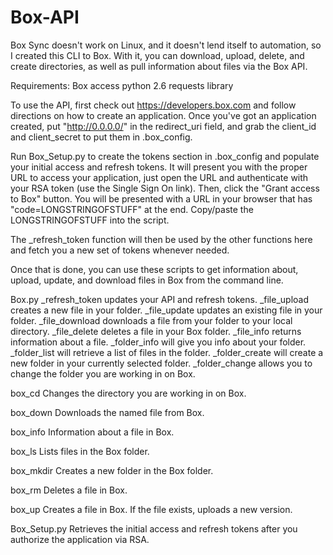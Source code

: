 Box-API
=======

Box Sync doesn't work on Linux, and it doesn't lend itself to automation, so I created this CLI to Box.  With it, you can download, upload, delete, and create directories, as well as pull information about files via the Box API. 

Requirements:
Box access
python 2.6
requests library

To use the API, first check out https://developers.box.com and follow directions on how to create an application.  Once you've got an application created, put "http://0.0.0.0/" in the redirect_uri field, and grab the client_id and client_secret to put them in .box_config.

Run Box_Setup.py to create the tokens section in .box_config and populate your initial access and refresh tokens.  It will present you with the proper URL to access your application, just open the URL and authenticate with your RSA token (use the Single Sign On link).  Then, click the "Grant access to Box" button. You will be presented with a URL in your browser that has "code=LONGSTRINGOFSTUFF" at the end.  Copy/paste the LONGSTRINGOFSTUFF into the script.  
 
The _refresh_token function will then be used by the other functions here and fetch you a new set of tokens whenever needed.  

Once that is done, you can use these scripts to get information about, upload, update, and download files in Box from the command line.

Box.py
_refresh_token updates your API and refresh tokens.
_file_upload creates a new file in your folder.
_file_update updates an existing file in your folder.
_file_download downloads a file from your folder to your local directory.
_file_delete deletes a file in your Box folder.
_file_info returns information about a file.
_folder_info will give you info about your folder.  
_folder_list will retrieve a list of files in the folder.
_folder_create will create a new folder in your currently selected folder.
_folder_change allows you to change the folder you are working in on Box.

box_cd 
	Changes the directory you are working in on Box.

box_down
	Downloads the named file from Box.

box_info
	Information about a file in Box.

box_ls
	Lists files in the Box folder.

box_mkdir
	Creates a new folder in the Box folder.

box_rm
	Deletes a file in Box.

box_up
	Creates a file in Box.  If the file exists, uploads a new version.

Box_Setup.py
	Retrieves the initial access and refresh tokens after you authorize the application via RSA.
